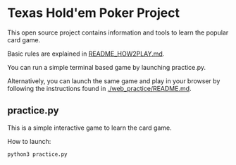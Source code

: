 # Texas Hold'em Poker Project

This open source project contains information and tools to learn the popular card game.

Basic rules are explained in [README_HOW2PLAY.md](README_HOW2PLAY.md).

You can run a simple terminal based game by launching practice.py.

Alternatively, you can launch the same game and play in your browser by following the instructions found in [./web_practice/README.md](./web_practice/README.md).

## practice.py

This is a simple interactive game to learn the card game.

How to launch:

```
python3 practice.py
```
